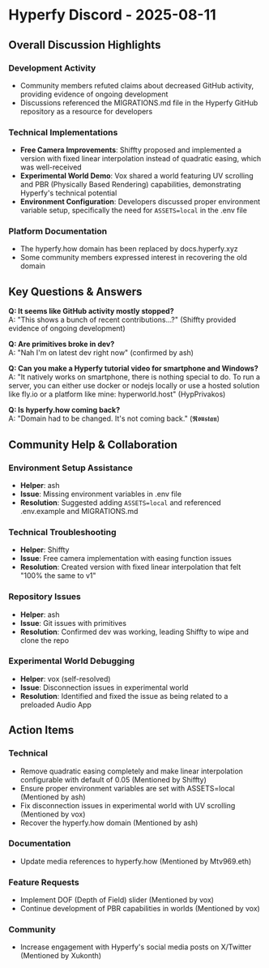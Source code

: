 # Hyperfy Discord - 2025-08-11

## Overall Discussion Highlights

### Development Activity
- Community members refuted claims about decreased GitHub activity, providing evidence of ongoing development
- Discussions referenced the MIGRATIONS.md file in the Hyperfy GitHub repository as a resource for developers

### Technical Implementations
- **Free Camera Improvements**: Shiffty proposed and implemented a version with fixed linear interpolation instead of quadratic easing, which was well-received
- **Experimental World Demo**: Vox shared a world featuring UV scrolling and PBR (Physically Based Rendering) capabilities, demonstrating Hyperfy's technical potential
- **Environment Configuration**: Developers discussed proper environment variable setup, specifically the need for `ASSETS=local` in the .env file

### Platform Documentation
- The hyperfy.how domain has been replaced by docs.hyperfy.xyz
- Some community members expressed interest in recovering the old domain

## Key Questions & Answers

**Q: It seems like GitHub activity mostly stopped?**  
A: "This shows a bunch of recent contributions...?" (Shiffty provided evidence of ongoing development)

**Q: Are primitives broke in dev?**  
A: "Nah I'm on latest dev right now" (confirmed by ash)

**Q: Can you make a Hyperfy tutorial video for smartphone and Windows?**  
A: "It natively works on smartphone, there is nothing special to do. To run a server, you can either use docker or nodejs locally or use a hosted solution like fly.io or a platform like mine: hyperworld.host" (HypPrivakos)

**Q: Is hyperfy.how coming back?**  
A: "Domain had to be changed. It's not coming back." (𝕽𝖔𝖚𝖘𝖙𝖆𝖓)

## Community Help & Collaboration

### Environment Setup Assistance
- **Helper**: ash
- **Issue**: Missing environment variables in .env file
- **Resolution**: Suggested adding `ASSETS=local` and referenced .env.example and MIGRATIONS.md

### Technical Troubleshooting
- **Helper**: Shiffty
- **Issue**: Free camera implementation with easing function issues
- **Resolution**: Created version with fixed linear interpolation that felt "100% the same to v1"

### Repository Issues
- **Helper**: ash
- **Issue**: Git issues with primitives
- **Resolution**: Confirmed dev was working, leading Shiffty to wipe and clone the repo

### Experimental World Debugging
- **Helper**: vox (self-resolved)
- **Issue**: Disconnection issues in experimental world
- **Resolution**: Identified and fixed the issue as being related to a preloaded Audio App

## Action Items

### Technical
- Remove quadratic easing completely and make linear interpolation configurable with default of 0.05 (Mentioned by Shiffty)
- Ensure proper environment variables are set with ASSETS=local (Mentioned by ash)
- Fix disconnection issues in experimental world with UV scrolling (Mentioned by vox)
- Recover the hyperfy.how domain (Mentioned by ash)

### Documentation
- Update media references to hyperfy.how (Mentioned by Mtv969.eth)

### Feature Requests
- Implement DOF (Depth of Field) slider (Mentioned by vox)
- Continue development of PBR capabilities in worlds (Mentioned by vox)

### Community
- Increase engagement with Hyperfy's social media posts on X/Twitter (Mentioned by Xukonth)